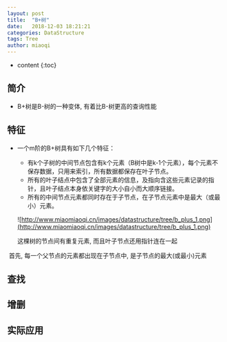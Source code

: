 ```yaml
---
layout: post
title:  "B+树"
date:   2018-12-03 18:21:21
categories: DataStructure
tags: Tree
author: miaoqi
---
```


* content
{:toc} 

## 简介

* B+树是B-树的一种变体, 有着比B-树更高的查询性能

## 特征

* 一个m阶的B+树具有如下几个特征：

    * 有k个子树的中间节点包含有k个元素（B树中是k-1个元素），每个元素不保存数据，只用来索引，所有数据都保存在叶子节点。
    * 所有的叶子结点中包含了全部元素的信息，及指向含这些元素记录的指针，且叶子结点本身依关键字的大小自小而大顺序链接。
    * 所有的中间节点元素都同时存在于子节点，在子节点元素中是最大（或最小）元素。

    ![http://www.miaomiaoqi.cn/images/datastructure/tree/b_plus_1.png](http://www.miaomiaoqi.cn/images/datastructure/tree/b_plus_1.png)

    这棵树的节点间有重复元素, 而且叶子节点还用指针连在一起

​	首先, 每一个父节点的元素都出现在子节点中, 是子节点的最大(或最小)元素

## 查找



## 增删



## 实际应用

​    




​    

